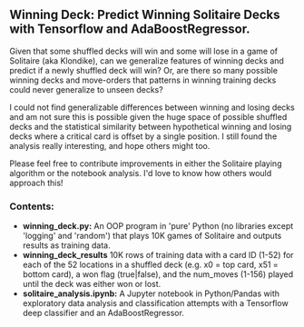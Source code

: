 ## Winning Deck: Predict Winning Solitaire Decks with Tensorflow and AdaBoostRegressor.

Given that some shuffled decks will win and some will lose in a game of Solitaire (aka Klondike), can we generalize features of winning decks and predict if a newly shuffled deck will win? Or, are there so many possible winning decks and move-orders that patterns in winning training decks could never generalize to unseen decks?

I could not find generalizable differences between winning and losing decks and am not sure this is possible given the huge space of possible shuffled decks and the statistical similarity between hypothetical winning and losing decks where a critical card is offset by a single position. I still found the analysis really interesting, and hope others might too.

Please feel free to contribute improvements in either the Solitaire playing algorithm or the notebook analysis. I'd love to know how others would approach this!

### Contents:
- **winning_deck.py:** An OOP program in 'pure' Python (no libraries except 'logging' and 'random') that plays 10K games of Solitaire and outputs results as training data. 
- **winning_deck_results** 10K rows of training data with a card ID (1-52) for each of the 52 locations in a shuffled deck (e.g. x0 = top card, x51 = bottom card), a won flag (true|false), and the num_moves (1-156) played until the deck was either won or lost.
- **solitaire_analysis.ipynb:** A Jupyter notebook in Python/Pandas with exploratory data analysis and classification attempts with a Tensorflow deep classifier and an AdaBoostRegressor.
